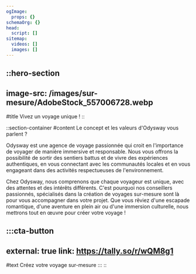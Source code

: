 ```yaml
---
ogImage:
  props: {}
schemaOrg: {}
head:
  script: []
sitemap:
  videos: []
  images: []
---
```


::hero-section
---
image-src: /images/sur-mesure/AdobeStock_557006728.webp
---
#title
Vivez un voyage unique !
::

::section-container
#content
Le concept et les valeurs d'Odysway vous parlent ?

Odysway est une agence de voyage passionnée qui croit en l'importance de voyager de manière immersive et responsable. Nous vous offrons la possibilité de sortir des sentiers battus et de vivre des expériences authentiques, en vous connectant avec les communautés locales et en vous engageant dans des activités respectueuses de l'environnement.

Chez Odysway, nous comprenons que chaque voyageur est unique, avec des attentes et des intérêts différents. C'est pourquoi nos conseillers passionnés, spécialisés dans la création de voyages sur-mesure sont là pour vous accompagner dans votre projet. Que vous rêviez d'une escapade romantique, d'une aventure en plein air ou d'une immersion culturelle, nous mettrons tout en œuvre pour créer votre voyage ! 

  :::cta-button
  ---
  external: true
  link: https://tally.so/r/wQM8g1
  ---
  #text
  Créez votre voyage sur-mesure
  :::
::
